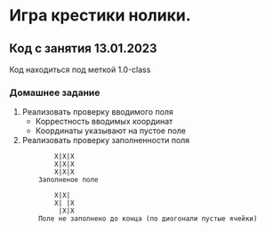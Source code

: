# Игра крестики нолики.
## Код с занятия 13.01.2023
Код находиться под меткой 1.0-class
### Домашнее заданиe
<ol>
    <li> 
        Реализовать проверку вводимого поля 
        <ul>
            <li> 
                Коррестность вводимых координат 
            </li>
            <li> 
                Координаты указывают на пустое поле 
            </li>
        </ul>
    </li>
    <li>
        Реализовать проверку заполненности поля
    </li>
    
        
            X|X|X
            X|X|X
            X|X|X 
        Заполненое поле
        
            X|X| 
            X| |X
             |X|X
        Поле не заполнено до конца (по диогонали пустые ячейки)
    
</ol> 


